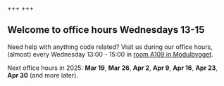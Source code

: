 +++
+++

## Welcome to office hours Wednesdays 13-15

Need help with anything code related? Visit us during our office hours,
(almost) every Wednesday 13:00 - 15:00 in [room A109 in
Modulbygget](https://link.mazemap.com/5BIQkf4U).

Next office hours in 2025:
**Mar 19**,
**Mar 26**,
**Apr 2**,
**Apr 9**,
**Apr 16**,
**Apr 23**,
**Apr 30**
(and more later).
